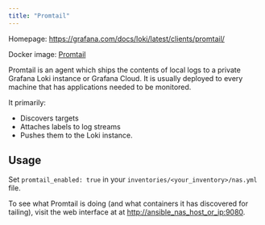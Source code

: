 ```yaml
---
title: "Promtail"
---
```


Homepage: <https://grafana.com/docs/loki/latest/clients/promtail/>

Docker image: [Promtail](https://hub.docker.com/r/grafana/promtail)

Promtail is an agent which ships the contents of local logs to a private Grafana Loki instance or Grafana Cloud. It is usually deployed to every machine that has applications needed to be monitored.

It primarily:

- Discovers targets
- Attaches labels to log streams
- Pushes them to the Loki instance.

## Usage

Set `promtail_enabled: true` in your `inventories/<your_inventory>/nas.yml` file.

To see what Promtail is doing (and what containers it has discovered for tailing), visit the web interface at at <http://ansible_nas_host_or_ip:9080>.
